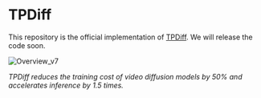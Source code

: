 # TPDiff

This repository is the official implementation of [TPDiff](). We will release the code soon.

![Overview_v7](https://github.com/showlab/X-Adapter/assets/152716091/eb41c508-826c-404f-8223-09765765823b)

<em> TPDiff reduces the training cost of video diffusion models by 50% and accelerates inference by 1.5 times. </em>
